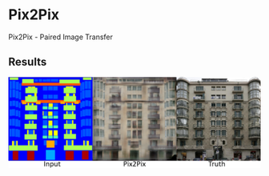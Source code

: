 # Pix2Pix

Pix2Pix - Paired Image Transfer

## Results

<p align="center">
  <img src="input_pix2pix_truth.png">
</p>
